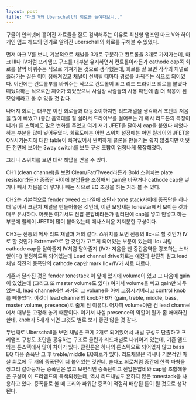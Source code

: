 ```yaml
---
layout: post
title: "마크 V와 Uberschall의 회로를 들여다보니.."
---
```



구글이 인터넷에 흩어진 자료들을 잘도 검색해주는 이유로 최신형 앰프인 마크 V와 하이게인 앰프 헤드의 명기로 알려진 uberschall의 회로를 구해볼 수 있었다. 




먼저 마크 V를 보니, 기본적으로 채널을 3개로 구분하고 컨트롤을 3개로 가져가는데, 마크 III나 IV처럼 프리앰프 구조를 대부분 유지하면서 컨트롤이라든가 cathode cap쪽 회로를 살짝 바꿔주는 식으로 가져가는 것으로 생각했는데, 회로를 잘 보면 각각의 채널로 흘러가는 길은 이미 정해져있고 채널이 선택될 때마다 경로를 바꿔주는 식으로 되어있다. 이전에는 컨트롤부를 바꿔주는 식으로 컨트롤이 되고 리드 드라이브 회로를 붙였다 떼었다하는 식으로만 제어가 되었었으니 사실상 사람들의 사용 패턴에 좀 더 적응이 된 모양새라고 볼 수 있을 것 같다.




나머지 회로는 대부분 이전 회로들과 대동소이하지만 리드채널을 생각해서 초단의 저음을 많이 빼냈고 (중간 음역대를 잘 살려서 드라이브를 걸어주는 게 메사 리드톤의 특징이니까) 톤 스텍에도 많은 변화를 주었고 여기 저기 JFET을 달아서 cap을 붙였다 떼었다 하는 부분을 많이 넣어두었다. 회로도에는 어떤 스위치 설정에는 어떤 릴레이와 JFET을 ON시키는지에 대한 table이 빠져있어서 완벽하게 클론을 만들기는 쉽지 않겠지만 어쨋든 전면에 보이는 3way switch를 보듯 구성 조합이 엄청나게 복잡해졌다. 




그러나 스위치를 보면 대략 해답을 얻을 수 있다. 




CH1 (clean channel)을 보면 Clean/Fat/Tweed라든가 Bold 스위치는 plate resistor라든가 증폭단 사이에 분압율을 조정해서 gain을 바꾸거나 cathode cap을 넣거나 빼서 저음을 더 넣거나 빼는 식으로 EQ 조정을 하는 거라 볼 수 있다.




CH2는 기본적으로 fender tweed 스타일에 초단과 tone stack사이에 증폭단을 하나 더 넣어서 크런치 채널을 만들어놓은 것인데, 이런 모양새는 lonestar에서 보이는 것과 매우 유사하다. 어쨋든 여기서도 전압 분압비라든가 필터단에 cap을 넣고 안넣고 하는 부분에 릴레이 JFET이 많이 붙어있는데 메사스러운 지저분한 구성이다.




CH3는 전통의 메사 리드 채널과 거의 같다. 스위치를 보면 전통의 IIc+로 할 것인가 IV로 할 것인가 Extreme으로 할 것인가 고르게 되어있는 부분이 있는데 IIc+처럼 cathode cap을 달아줄지 IV처럼 달아줄지 (IV가 저음을 뺀 중간음역을 강조하는 스타일이다) 결정하도록 되어있는데 Lead channel drive회로는 예전과 완젼히 같고 lead 채널 직전의 증폭단의 cathode cap만 mark IIc+/IV가 서로 다르다. 




기존과 달라진 것은 fender tonestack 이 앞에 있기에 volume이 있고 그 다음에 gain이 있었는데 (그리고 또 master volume도 있다) 여기서 volume을 빼고 gain만 놔두었는데, lead channel에선 과거의 그 volume을 아예 고정시켜버리고 control knob를 빼놓았다. 이것이 lead channel의 knob가 6개 (gain, treble, middle, bass, master volume, presence)로 줄게 된 이유다. 어차피 volume이란 건 lead channel에서 대부분 고정해 놓기 때문이다. 여기서 사실 presence의 역할이 뭔가 좀 애매하긴 한데, knob가 5개가 되면 그것도 별로 보기 좋진 않을 것 같다.




두번째로 Uberschall을 보면 채널은 크게 2개로 되어있어서 채널 구성도 단촐하고 프리앰프 구성도 초단을 공유하는 구조로 클린과 리드채널로 나뉘어져 있는데, 기존 앰프와는 톤스텍에서 많이 차이가 있다. 클린톤은 하나의 톤스텍으로 되어있지 않고 bass EQ 다음 증폭단 그 후 treble/middle EQ회로가 있다. 리드채널은 역시나 기본적인 마샬 회로에 두 개의 증폭단이 더 붙어있는 것인데, 솔다노 회로처럼 중간에 한쪽 파형을 깡그리 갈아뭉개는 증폭단은 없고 보편적인 증폭단이고 전압분압비와 cap을 조합해놓은 구성이 이 프리앰프의 특색되겠는데, 역시 리드채널도 흔하지 않은 tonestack을 사용하고 있다. 증폭률로 볼 때 프리와 파워단 증폭이 적절히 배합된 톤이 될 것으로 생각된다.


